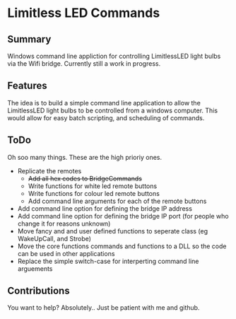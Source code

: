 # Limitless LED Commands

## Summary

Windows command line appliction for controlling LimitlessLED light bulbs via the Wifi bridge.   Currently still a work in progress.

## Features

The idea is to build a simple command line application to allow the LimitlessLED light bulbs to be controlled from a windows computer.  This would allow for easy batch scripting, and scheduling of commands.

## ToDo

Oh soo many things.  These are the high prioriy ones.

* Replicate the remotes
	* ~~Add all hex codes to BridgeCommands~~
	* Write functions for white led remote buttons
	* Write functions for colour led remote buttons
	* Add command line arguments for each of the remote buttons
* Add command line option for defining the bridge IP address
* Add command line option for defining the bridge IP port (for people who change it for reasons unknown)
* Move fancy and and user defined functions to seperate class (eg WakeUpCall, and Strobe)
* Move the core functions commands and functions to a DLL so the code can be used in other applications
* Replace the simple switch-case for interperting command line arguements


## Contributions

You want to help?  Absolutely.. Just be patient with me and github.